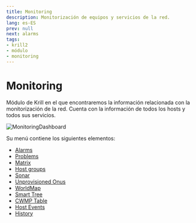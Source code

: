 ```yaml
---
title: Monitoring
description: Monitorización de equipos y servicios de la red.
lang: es-ES
prev: null
next: alarms
tags:
- krill2
- módulo
- monitoring
---
```

# Monitoring

Módulo de Krill en el que encontraremos la información relacionada con la monitorización de la red. Cuenta con la información de todos los hosts y todos sus servicios. 

![MonitoringDashboard](@images/krill2/monitoring/0001.png)

Su menú contiene los siguientes elementos:
- [Alarms](/krill2/monitoring/alarms)
- [Problems](/krill2/monitoring/problems)
- [Matrix](/krill2/monitoring/matrix)
- [Host groups](/krill2/monitoring/host-groups)
- [Sonar](/krill2/monitoring/sonar)
- [Unprovisioned Onus](/krill2/monitoring/unprovisioned-onus)
- [WorldMap](/krill2/monitoring/worldmap)
- [Smart Tree](/krill2/monitoring/smart-tree)
- [CWMP Table](/krill2/monitoring/cwmp-table)
- [Host Events](/krill2/monitoring/host-events)
- [History](/krill2/monitoring/history)
